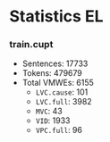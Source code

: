 Statistics EL
=============
### train.cupt
* Sentences: 17733
* Tokens: 479679
* Total VMWEs: 6155
  * `LVC.cause`: 101
  * `LVC.full`: 3982
  * `MVC`: 43
  * `VID`: 1933
  * `VPC.full`: 96
